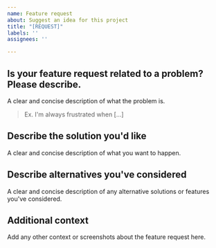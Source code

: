 ```yaml
---
name: Feature request
about: Suggest an idea for this project
title: "[REQUEST]"
labels: ''
assignees: ''

---
```


## Is your feature request related to a problem? Please describe.

A clear and concise description of what the problem is.
> Ex. I'm always frustrated when [...]

## Describe the solution you'd like

A clear and concise description of what you want to happen.

## Describe alternatives you've considered

A clear and concise description of any alternative solutions or features you've considered.

## Additional context

Add any other context or screenshots about the feature request here.
